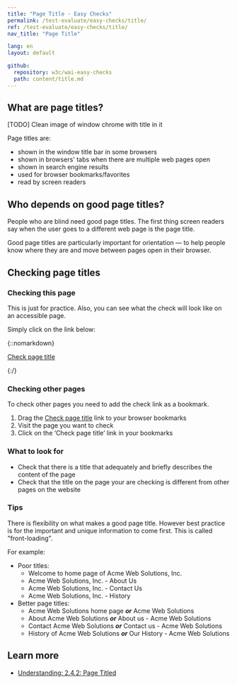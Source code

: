 ```yaml
---
title: "Page Title - Easy Checks"
permalink: /test-evaluate/easy-checks/title/
ref: /test-evaluate/easy-checks/title/
nav_title: "Page Title"

lang: en
layout: default

github:
  repository: w3c/wai-easy-checks
  path: content/title.md
---
```


## What are page titles?

[TODO] Clean image of window chrome with title in it

Page titles are:
*   shown in the window title bar in some browsers
*   shown in browsers' tabs when there are multiple web pages open
*   shown in search engine results
*   used for browser bookmarks/favorites
*   read by screen readers

## Who depends on good page titles?

People who are blind need good page titles. The first thing screen readers say when the user goes to a different web page is the page title.

Good page titles are particularly important for orientation — to help people know where they are and move between pages open in their browser.

## Checking page titles

### Checking this page

This is just for practice. Also, you can see what the check will look like on an accessible page.

Simply click on the link below:

{::nomarkdown}
<p>
  <a class="button active" href="javascript:void%20function(){document.querySelectorAll(%22%23wai-styles,%23wai-info-box%22).forEach(function(a){a.remove()}),document.querySelector(%22body%22).insertAdjacentHTML(%22afterbegin%22,%22%3Cstyle%20id='wai-styles'%3E%23wai-info-box{position:fixed;width:40%25;top:40%25;left:50%25;transform:translate(-50%25,-50%25);z-index:1000;color:black;font-family:Noto%20Sans,Trebuchet%20MS,Helvetica%20Neue,Arial,sans-serif}aside{border:solid%201px%20%23ddd;background-color:%23fff;box-shadow:0%204px%208px%200%20rgba(0,0,0,0.2),0%206px%2020px%200%20rgba(0,0,0,0.19);}%23wai-info-box%20header{font-weight:700;background-color:%23f2f2f2;color:%23005a6a;padding:8px%2016px;}%23wai-info-box%20header%20a{float:right;text-decoration:none}%23wai-info-box%20div{padding:8px%2016px;}%23wai-info-box%20div%20span{font-weight:700;}%3C/style%3E%22);var%20a=%22%22;a+=document.title%3F%22\%22%3Cspan%3E%22+document.title+%22%3C/span%3E\%22%22:%22Page%20title%20is%20missing%22,document.querySelector(%22body%22).insertAdjacentHTML(%22afterbegin%22,%22%3Caside%20id=\%22wai-info-box\%22%20tabindex=\%22-1\%22%3E%3Cheader%3EPage%20Title%3Ca%20href='javascript:document.querySelectorAll(\%22%23wai-styles,%23wai-info-box\%22).forEach(function(el){el.remove()});'%20aria-label='dismiss'%3EX%3C/a%3E%3C/header%3E%3Cdiv%3E%22+a+%22%3Cp%3EFind%20out%20more%20about%20%3Ca%20href=\%22https://www.w3.org/wai/easy-checks/title/\%22%3EChecking%20Page%20Title%3C/a%3E%3C/div%3E%3C/aside%3E%22),document.getElementById(%22wai-info-box%22).focus()}();">Check page title</a>
</p>
{:/}

### Checking other pages

To check other pages you need to add the check link as a bookmark.

1. Drag the <a class="button active" href="javascript:void%20function(){document.querySelectorAll(%22%23wai-styles,%23wai-info-box%22).forEach(function(a){a.remove()}),document.querySelector(%22body%22).insertAdjacentHTML(%22afterbegin%22,%22%3Cstyle%20id='wai-styles'%3E%23wai-info-box{position:fixed;width:40%25;top:40%25;left:50%25;transform:translate(-50%25,-50%25);z-index:1000;color:black;font-family:Noto%20Sans,Trebuchet%20MS,Helvetica%20Neue,Arial,sans-serif}aside{border:solid%201px%20%23ddd;background-color:%23fff;box-shadow:0%204px%208px%200%20rgba(0,0,0,0.2),0%206px%2020px%200%20rgba(0,0,0,0.19);}%23wai-info-box%20header{font-weight:700;background-color:%23f2f2f2;color:%23005a6a;padding:8px%2016px;}%23wai-info-box%20header%20a{float:right;text-decoration:none}%23wai-info-box%20div{padding:8px%2016px;}%23wai-info-box%20div%20span{font-weight:700;}%3C/style%3E%22);var%20a=%22%22;a+=document.title%3F%22\%22%3Cspan%3E%22+document.title+%22%3C/span%3E\%22%22:%22Page%20title%20is%20missing%22,document.querySelector(%22body%22).insertAdjacentHTML(%22afterbegin%22,%22%3Caside%20id=\%22wai-info-box\%22%20tabindex=\%22-1\%22%3E%3Cheader%3EPage%20Title%3Ca%20href='javascript:document.querySelectorAll(\%22%23wai-styles,%23wai-info-box\%22).forEach(function(el){el.remove()});'%20aria-label='dismiss'%3EX%3C/a%3E%3C/header%3E%3Cdiv%3E%22+a+%22%3Cp%3EFind%20out%20more%20about%20%3Ca%20href=\%22https://www.w3.org/wai/easy-checks/title/\%22%3EChecking%20Page%20Title%3C/a%3E%3C/div%3E%3C/aside%3E%22),document.getElementById(%22wai-info-box%22).focus()}();">Check page title</a> link to your browser bookmarks
2. Visit the page you want to check
3. Click on the ‘Check page title’ link in your bookmarks

### What to look for

* Check that there is a title that adequately and briefly describes the content of the page
* Check that the title on the page your are checking is different from other pages on the website

### Tips

There is flexibility on what makes a good page title. However best practice is for the important and unique information to come first. This is called "front-loading".

For example:

* Poor titles:
  * Welcome to home page of Acme Web Solutions, Inc.
  * Acme Web Solutions, Inc. - About Us
  * Acme Web Solutions, Inc. - Contact Us
  * Acme Web Solutions, Inc. - History
* Better page titles:
  * Acme Web Solutions home page _**or**_ Acme Web Solutions
  * About Acme Web Solutions _**or**_ About us - Acme Web Solutions
  * Contact Acme Web Solutions _**or**_ Contact us - Acme Web Solutions
  * History of Acme Web Solutions _**or**_ Our History - Acme Web Solutions

## Learn more

* [Understanding: 2.4.2: Page Titled](https://www.w3.org/WAI/WCAG22/Understanding/page-titled.html)